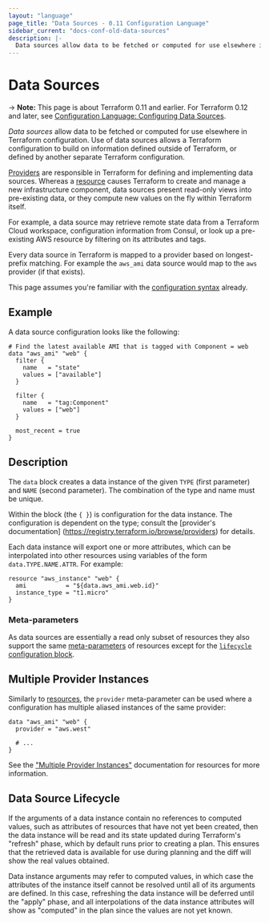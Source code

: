 ```yaml
---
layout: "language"
page_title: "Data Sources - 0.11 Configuration Language"
sidebar_current: "docs-conf-old-data-sources"
description: |-
  Data sources allow data to be fetched or computed for use elsewhere in Terraform configuration.
---
```


# Data Sources

-> **Note:** This page is about Terraform 0.11 and earlier. For Terraform 0.12
and later, see
[Configuration Language: Configuring Data Sources](/docs/language/data-sources/index.html).

*Data sources* allow data to be fetched or computed for use elsewhere
in Terraform configuration. Use of data sources allows a Terraform
configuration to build on information defined outside of Terraform,
or defined by another separate Terraform configuration.

[Providers](./providers.html) are responsible in
Terraform for defining and implementing data sources. Whereas
a [resource](./resources.html) causes Terraform
to create and manage a new infrastructure component, data sources
present read-only views into pre-existing data, or they compute
new values on the fly within Terraform itself.

For example, a data source may retrieve remote state data from a
Terraform Cloud workspace, configuration information from Consul, or look up a pre-existing
AWS resource by filtering on its attributes and tags.

Every data source in Terraform is mapped to a provider based
on longest-prefix matching. For example the `aws_ami`
data source would map to the `aws` provider (if that exists).

This page assumes you're familiar with the
[configuration syntax](./syntax.html)
already.

## Example

A data source configuration looks like the following:

```hcl
# Find the latest available AMI that is tagged with Component = web
data "aws_ami" "web" {
  filter {
    name   = "state"
    values = ["available"]
  }

  filter {
    name   = "tag:Component"
    values = ["web"]
  }

  most_recent = true
}
```

## Description

The `data` block creates a data instance of the given `TYPE` (first
parameter) and `NAME` (second parameter). The combination of the type
and name must be unique.

Within the block (the `{ }`) is configuration for the data instance. The
configuration is dependent on the type; consult the [provider's documentation] (https://registry.terraform.io/browse/providers) for
details.

Each data instance will export one or more attributes, which can be
interpolated into other resources using variables of the form
`data.TYPE.NAME.ATTR`. For example:

```hcl
resource "aws_instance" "web" {
  ami           = "${data.aws_ami.web.id}"
  instance_type = "t1.micro"
}
```

### Meta-parameters

As data sources are essentially a read only subset of resources they also support the same [meta-parameters](./resources.html#meta-parameters) of resources except for the [`lifecycle` configuration block](./resources.html#lifecycle).

## Multiple Provider Instances

Similarly to [resources](./resources.html), the
`provider` meta-parameter can be used where a configuration has
multiple aliased instances of the same provider:

```hcl
data "aws_ami" "web" {
  provider = "aws.west"

  # ...
}
```

See the ["Multiple Provider Instances"](./resources.html#multiple-provider-instances) documentation for resources
for more information.

## Data Source Lifecycle

If the arguments of a data instance contain no references to computed values,
such as attributes of resources that have not yet been created, then the
data instance will be read and its state updated during Terraform's "refresh"
phase, which by default runs prior to creating a plan. This ensures that the
retrieved data is available for use during planning and the diff will show
the real values obtained.

Data instance arguments may refer to computed values, in which case the
attributes of the instance itself cannot be resolved until all of its
arguments are defined. In this case, refreshing the data instance will be
deferred until the "apply" phase, and all interpolations of the data instance
attributes will show as "computed" in the plan since the values are not yet
known.
